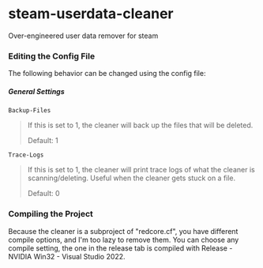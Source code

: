# steam-userdata-cleaner

Over-engineered user data remover for steam

### Editing the Config File 
The following behavior can be changed using the config file:
##### General Settings

    Backup-Files

>  If this is set to 1, the cleaner will back up the files that will be deleted.
>  
>  Default: 1

    Trace-Logs
> If this is set to 1, the cleaner will print trace logs of what the cleaner is scanning/deleting.
> Useful when the cleaner gets stuck on a file.
> 
> Default: 0

### Compiling the Project

Because the cleaner is a subproject of "redcore.cf", you have different compile options, and I'm too lazy to remove them. You can choose any compile setting, the one in the release tab is compiled with Release - NVIDIA Win32 - Visual Studio 2022.